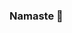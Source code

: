 ### Namaste 🙏

<!-- <img src="https://github-readme-stats.vercel.app/api?username=kritish58&count_private=true&&show_icons=true&title_color=6e9a44&icon_color=bad072&text_color=d5e2ed&bg_color=023026&fbclid=IwAR0IyWkThrhvEulrwsa-52KTiUUCo6G4h4alQk6hJdqFA6y3gForrgXN-V4"> -->


<!-- <img alt="Kritish Bhattarai's streak" src="https://raw.githubusercontent.com/kritish58/kritish58/main/assets/profile.png" /> -->

<!-- ## Hey there, <img src="https://media.giphy.com/media/hvRJCLFzcasrR4ia7z/giphy.gif" width="28"> It's me Kritish Bhattarai. I'm Full Stack Web Developer

## 📊 Github stats

![Your Repository's Stats](https://github-readme-stats.vercel.app/api?username=kshitijmainali&show_icons=true)
<br>
  <img title="🔥 Get streak stats for your profile at git.io/streak-stats" alt="kritish's streak" src="https://github-readme-streak-stats.herokuapp.com/?user=kritish58&theme=monokai-metallian&hide_border=true" />
<br>
<img alt="Kritish58's Top Languages" src="https://github-readme-stats.vercel.app/api/top-langs/?username=kritish58&langs_count=8&layout=compact&theme=react&hide_border=true&bg_color=1F222E&title_color=F85D7F&icon_color=F8D866" />
<br>
<img alt="Kritish58's Activity Graph" src="https://activity-graph.herokuapp.com/graph?username=kritish58&bg_color=1F222E&color=F8D866&line=F85D7F&point=FFFFFF&hide_border=true" />
<img src="https://komarev.com/ghpvc/?username=kritish58"/>


<!--
**Kritish58/Kritish58** is a ✨ _special_ ✨ repository because its `README.md` (this file) appears on your GitHub profile.

Here are some ideas to get you started:

- 🔭 I’m currently working on ...
- 🌱 I’m currently learning ...
- 👯 I’m looking to collaborate on ...
- 🤔 I’m looking for help with ...
- 💬 Ask me about ...
- 📫 How to reach me: ...
- 😄 Pronouns: ...
- ⚡ Fun fact: ...
-->
